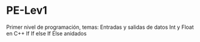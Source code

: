 # PE-Lev1
Primer nivel de programación, temas: 
  Entradas y salidas de datos Int y Float en C++ 
  If 
  If else 
  If Else anidados
